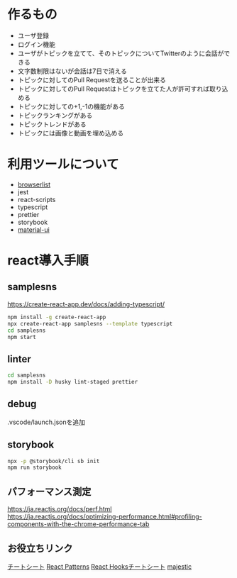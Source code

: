 # 作るもの

- ユーザ登録
- ログイン機能
- ユーザがトピックを立てて、そのトピックについてTwitterのように会話ができる
- 文字数制限はないが会話は7日で消える
- トピックに対してのPull Requestを送ることが出来る
- トピックに対してのPull Requestはトピックを立てた人が許可すれば取り込める
- トピックに対しての+1,-1の機能がある
- トピックランキングがある
- トピックトレンドがある
- トピックには画像と動画を埋め込める

# 利用ツールについて

- [browserlist](https://qiita.com/takeshisakuma/items/0bc1c39ee976bd1f52d7)
- jest
- react-scripts
- typescript
- prettier
- storybook
- [material-ui](https://qiita.com/Ouvill/items/c6761c32d31ffb11e114)

# react導入手順

## samplesns

https://create-react-app.dev/docs/adding-typescript/

```bash
npm install -g create-react-app
npx create-react-app samplesns --template typescript
cd samplesns
npm start
```

## linter

```bash
cd samplesns
npm install -D husky lint-staged prettier
```

## debug

.vscode/launch.jsonを追加

## storybook

```bash
npx -p @storybook/cli sb init
npm run storybook
```

## パフォーマンス測定

https://ja.reactjs.org/docs/perf.html  
https://ja.reactjs.org/docs/optimizing-performance.html#profiling-components-with-the-chrome-performance-tab

## お役立ちリンク
[チートシート](https://devhints.io/react)
[React Patterns](https://reactpatterns.com/)
[React Hooksチートシート](https://blog.logrocket.com/react-hooks-cheat-sheet-unlock-solutions-to-common-problems-af4caf699e70/)
[majestic](https://github.com/Raathigesh/majestic)
